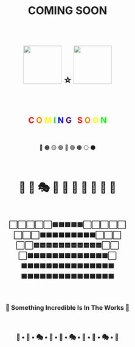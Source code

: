 <div align="center">

#  COMING SOON 

<br>

<h1>
  <img src="https://media.giphy.com/media/3kPDmoWdBpQPNhCnUG/giphy.gif" width="100">
  ⭐️
  <img src="https://media.giphy.com/media/3kPDmoWdBpQPNhCnUG/giphy.gif" width="100">
</h1>

<br>

<h2 align="center">
  <span style="color: #FF0000">C</span>
  <span style="color: #FF7F00">O</span>
  <span style="color: #FFFF00">M</span>
  <span style="color: #00FF00">I</span>
  <span style="color: #0000FF">N</span>
  <span style="color: #4B0082">G</span>
  &nbsp;
  <span style="color: #FF0000">S</span>
  <span style="color: #FF7F00">O</span>
  <span style="color: #FFFF00">O</span>
  <span style="color: #00FF00">N</span>
</h2>

<br>

🔴 🟠 🟡 🟢 🔵 🟣 🟤 ⚪️ ⚫️

<br>

# 🎨 🎪 🎭 🌺 🌸 🌼 🌻 🌹 🥀 🎋

<br>

<h3 align="center">
⬜️⬜️⬜️⬜️⬜️🟥🟥🟥🟥🟥⬜️⬜️⬜️⬜️⬜️<br>
⬜️⬜️⬜️🟧🟧🟧🟧🟧🟧🟧🟧🟧⬜️⬜️⬜️<br>
⬜️⬜️🟨🟨🟨🟨🟨🟨🟨🟨🟨🟨🟨⬜️⬜️<br>
⬜️🟩🟩🟩🟩🟩🟩🟩🟩🟩🟩🟩🟩🟩⬜️<br>
🟦🟦🟦🟦🟦🟦🟦🟦🟦🟦🟦🟦🟦🟦🟦<br>
🟪🟪🟪🟪🟪🟪🟪🟪🟪🟪🟪🟪🟪🟪🟪<br>
</h3>

<br>

### 🌟 Something Incredible Is In The Works 🌟

<br>

<h3 align="center">
🎪 • 🎨 • 🎭 • 🎪 • 🎨 • 🎭 • 🎪 • 🎨 • 🎭 • 🎪
</h3>

</div>
